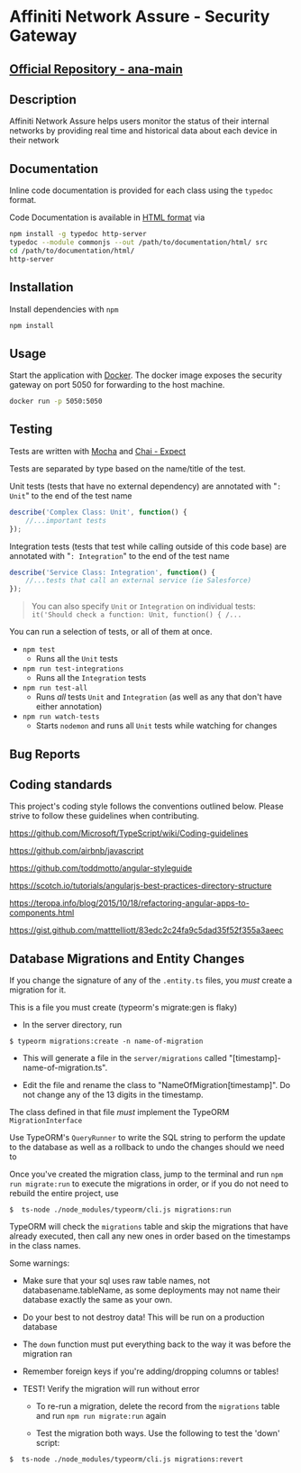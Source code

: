Affiniti Network Assure - Security Gateway
===

## [Official Repository - ana-main](https://bitbucket.org/affiniti/ana-main)

## Description

Affiniti Network Assure helps users monitor the status of their internal
networks by providing real time and historical data about each device in their
network

## Documentation

Inline code documentation is provided for each class using the `typedoc` format.

Code Documentation is available in [HTML format](http://localhost:8080) via

```bash
npm install -g typedoc http-server
typedoc --module commonjs --out /path/to/documentation/html/ src
cd /path/to/documentation/html/
http-server
```
## Installation

Install dependencies with `npm`

```bash
npm install
```

## Usage

Start the application with [Docker](docker). The docker image exposes the security gateway on port 5050 for forwarding to the host machine.

```bash
docker run -p 5050:5050
```

## Testing

Tests are written with [Mocha](https://mochajs.org/) and [Chai - Expect](http://chaijs.com/guide/styles/#expect)

Tests are separated by type based on the name/title of the test. 

Unit tests (tests that have no external dependency) are annotated with "`: Unit`" to the end of the test name
```js
describe('Complex Class: Unit', function() {
    //...important tests
});
```

Integration tests (tests that test while calling outside of this code base) are annotated with "`: Integration`" to the end of the test name
``` js
describe('Service Class: Integration', function() {
    //...tests that call an external service (ie Salesforce)
});
```
> You can also specify `Unit` or `Integration` on individual tests: `it('Should check a function: Unit, function() { /...`

You can run a selection of tests, or all of them at once.
* `npm test`
    * Runs all the `Unit` tests
* `npm run test-integrations`
    * Runs all the `Integration` tests
* `npm run test-all`
    * Runs _all_ tests `Unit` and `Integration` (as well as any that don't have either annotation)
* `npm run watch-tests`
    * Starts `nodemon` and runs all `Unit` tests while watching for changes


## Bug Reports

## Coding standards

This project's coding style follows the conventions outlined below. Please strive to follow these guidelines when contributing.


https://github.com/Microsoft/TypeScript/wiki/Coding-guidelines

https://github.com/airbnb/javascript

https://github.com/toddmotto/angular-styleguide

https://scotch.io/tutorials/angularjs-best-practices-directory-structure

https://teropa.info/blog/2015/10/18/refactoring-angular-apps-to-components.html

https://gist.github.com/matttelliott/83edc2c24fa9c5dad35f52f355a3aeec

## Database Migrations and Entity Changes

If you change the signature of any of the `.entity.ts` files, you _must_ create a migration for it.

This is a file you must create (typeorm's migrate:gen is flaky)

* In the server directory, run 

```
$ typeorm migrations:create -n name-of-migration
```

* This will generate a file in the `server/migrations` called "[timestamp]-name-of-migration.ts". 

* Edit the file and rename the class to "NameOfMigration[timestamp]". Do not change any of the 13 digits in the timestamp.

The class defined in that file _must_ implement the TypeORM `MigrationInterface`


Use TypeORM's `QueryRunner` to write the SQL string to perform the update to the database as well as a rollback to undo the changes should we need to

Once you've created the migration class, jump to the terminal and run `npm run migrate:run` to execute the migrations in order, or if you do not need
to rebuild the entire project, use

```
$  ts-node ./node_modules/typeorm/cli.js migrations:run
```

TypeORM will check the `migrations` table and skip the migrations that have already executed, then call any new ones in order based on the timestamps
in the class names.

Some warnings:

* Make sure that your sql uses raw table names, not databasename.tableName, as some deployments may not name their database exactly the same as your own.

* Do your best to not destroy data! This will be run on a production database

* The `down` function must put everything back to the way it was before the migration ran

* Remember foreign keys if you're adding/dropping columns or tables!

* TEST! Verify the migration will run without error

    * To re-run a migration, delete the record from the `migrations` table and run `npm run migrate:run` again

    * Test the migration both ways. Use the following to test the 'down' script:

```
$  ts-node ./node_modules/typeorm/cli.js migrations:revert
```

